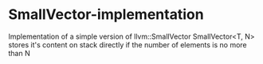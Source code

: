 # SmallVector-implementation
Implementation of  a simple version of llvm::SmallVector
SmallVector<T, N> stores it's content on stack directly if the number of elements is no more than N
